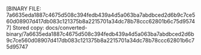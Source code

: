 [BINARY FILE: 7a6635eda1887c4675d508c394fedb439a4d5a063ba7abdbced2d6b9c7ce560d08907d417db083c121375b8a2215701a34dc78b78ccc62801b6c75d95747]
Stored copy: docs/converted-binary/7a6635eda1887c4675d508c394fedb439a4d5a063ba7abdbced2d6b9c7ce560d08907d417db083c121375b8a2215701a34dc78b78ccc62801b6c75d95747

